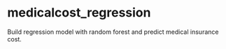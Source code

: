 # medicalcost_regression
Build regression model with random forest and predict medical insurance cost.
